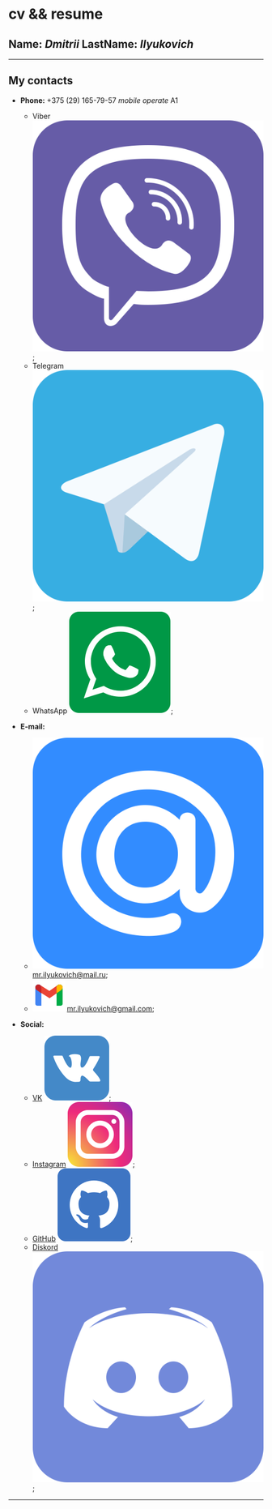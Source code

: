 # cv && resume

## **Name:** *Dmitrii* **LastName:** *Ilyukovich* 
---

## My contacts 

* **Phone:** +375 (29) 165-79-57 *mobile operate* A1
    * Viber ![Viber](/icons/viber.svg);
    * Telegram ![Telegram](/icons/telegram.svg);
    * WhatsApp ![WhatsApp](/icons/whatsapp.svg);

* **E-mail:** 
    * ![Mail.ru](/icons/mail.svg) mr.ilyukovich@mail.ru;
    * ![Gmail.com](/icons/gmail.svg) mr.ilyukovich@gmail.com;

* **Social:** 
    * [VK](https://vk.com/dmitriyfart) ![Vkontakte](/icons/vk.svg);
    * [Instagram](https://www.instagram.com/dimkaizum/) ![Instagram](/icons/instagram.svg); 
    * [GitHub](https://github.com/Diluks93) ![GitHub](/icons/github.svg); 
    * [Diskord](https://discord.com/Diluks#8227) ![Discord](/icons/discord.svg);
---